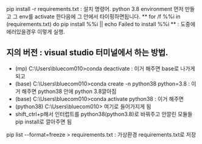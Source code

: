 pip install -r requirements.txt : 설치 명령어. python 3.8 environment 먼저 만들고 그 env를 activate 한다음에 그 안에서 타이핑하면됩니다.
** for /f %%i in (requirements.txt) do pip install %%i || echo Failed to install %%i ** : 도중에 에러있을경우 이렇게 실행.  


## 지의 버전 : visual studio 터미널에서 하는 방법.
- (mp) C:\Users\bluecom010>conda deactivate : 이거 해주면 base로 나가게 되고 
- (base) C:\Users\bluecom010>conda create -n python38 python=3.8 : 이거 해주면 python38 안에 python 3.8깔아짐 
- (base) C:\Users\bluecom010>conda activate python38 : 이거 해주면
- (python38) C:\Users\bluecom010> 여기로 들어가지게 됨 
- shift_ctrl+p해서 인터럽트를 python38(python3.8)로 바꿔주고 안깔린 모듈들 pip install로 깔아주면 됨 



pip list --format=freeze > requirements.txt : 가상환경 requirements.txt로 저장
